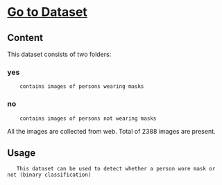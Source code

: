 # [Go to Dataset](https://www.kaggle.com/shanmukh05/mask-detection)

## Content
   This dataset consists of two folders:
   ### yes
        contains images of persons wearing masks
   ### no
        contains images of persons not wearing masks
 
 All the images are collected from web. Total of 2388 images are present.
 
 ## Usage
       This dataset can be used to detect whether a person wore mask or not (binary classification)
